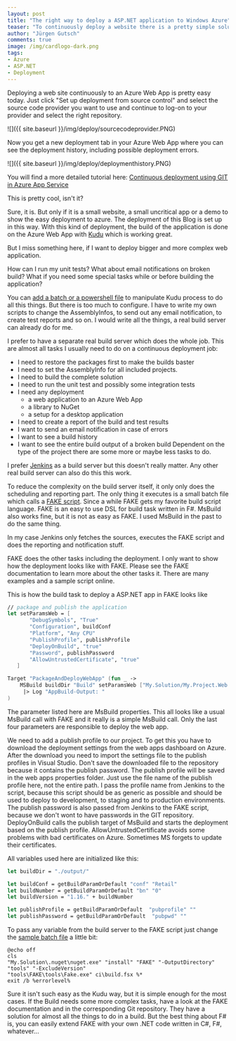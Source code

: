 ```yaml
--- 
layout: post
title: "The right way to deploy a ASP.NET application to Windows Azure"
teaser: "To continuously deploy a website there is a pretty simple solution build in on Azure. But is this the right way to to deploy a more complex web application? I think now."
author: "Jürgen Gutsch"
comments: true
image: /img/cardlogo-dark.png
tags: 
- Azure
- ASP.NET
- Deployment
---
```


Deploying a web site continuously to an Azure Web App is pretty easy today. Just click "Set up deployment from source control" and select the source code provider you want to use and continue to log-on to your provider and select the right repository. 

![]({{ site.baseurl }}/img/deploy/sourcecodeprovider.PNG)

Now you get a new deployment tab in your Azure Web App where you can see the deployment history, including possible deployment errors.

![]({{ site.baseurl }}/img/deploy/deploymenthistory.PNG)

You will find a more detailed tutorial here: [Continuous deployment using GIT in Azure App Service](https://azure.microsoft.com/en-us/documentation/articles/web-sites-publish-source-control/)

This is pretty cool, isn't it?

Sure, it is. But only if it is a small website, a small uncritical app or a demo to show the easy deployment to azure. The deployment of this Blog is set up in this way. With this kind of deployment, the build of the application is done on the Azure Web App with [Kudu](https://github.com/projectkudu/kudu) which is working great. 

But I miss something here, if I want to deploy bigger and more complex web application.

How can I run my unit tests? What about email notifications on broken build? What if you need some special tasks while or before building the application?

You can [add a batch or a powershell file](https://github.com/projectkudu/kudu/wiki/Customizing-deployments) to manipulate Kudu process to do all this things. But there is too much to configure. I have to write my own scripts to change the AssemblyInfos, to send out any email notification, to create test reports and so on. I would write all the things, a real build server can already do for me.

I prefer to have a separate real build server which does the whole job. This are almost all tasks I usually need to do on a continuous deployment job: 

- I need to restore the packages first to make the builds baster
- I need to set the AssemblyInfo for all included projects. 
- I need to build the complete solution
- I need to run the unit test and possibly some integration tests
- I need any deployment
  - a web application to an Azure Web App
  - a library to NuGet
  - a setup for a desktop application
- I need to create a report of the build and test results
- I want to send an email notification in case of errors
- I want to see a build history
- I want to see the entire build output of a broken build
Dependent on the type of the project there are some more or maybe less tasks to do.

I prefer [Jenkins](https://jenkins-ci.org/) as a build server but this doesn't really matter. Any other real build server can also do this this work.

To reduce the complexity on the build server itself, it only only does the scheduling and reporting part. The only thing it executes is a small batch file which calls a [FAKE script](http://fsharp.github.io/FAKE/). Since a while FAKE gets my favorite build script language. FAKE is an easy to use DSL for build task written in F#. MsBuild also works fine, but it is not as easy as FAKE. I used MsBuild in the past to do the same thing.

In my case Jenkins only fetches the sources, executes the FAKE script and does the reporting and notification stuff.

FAKE does the other tasks including the deployment. I only want to show how the deployment looks like with FAKE. Please see the FAKE documentation to learn more about the other tasks it. There are many examples and a sample script online. 

This is how the build task to deploy a ASP.NET app in FAKE looks like

~~~ fsharp
// package and publish the application
let setParamsWeb = [
       "DebugSymbols", "True"
       "Configuration", buildConf
       "Platform", "Any CPU"
       "PublishProfile", publishProfile
       "DeployOnBuild", "true"
       "Password", publishPassword
       "AllowUntrustedCertificate", "true"
   ]

Target "PackageAndDeployWebApp" (fun _ ->
    MSBuild buildDir "Build" setParamsWeb ["My.Solution/My.Project.Web.csproj"]
     |> Log "AppBuild-Output: "
)
~~~

The parameter listed here are MsBuild properties. This all looks like a usual MsBuild call with FAKE and it really is a simple MsBuild call. Only the last four parameters are responsible to deploy the web app.

We need to add a publish profile to our project. To get this you have to download the deployment settings from the web apps dashboard on Azure. After the download you need to import the settings file to the publish profiles in Visual Studio. Don't save the downloaded file to the repository because it contains the publish password. The publish profile will be saved in the web apps properties folder. Just use the file name of the publish profile here, not the entire path. I pass the profile name from Jenkins to the script, because this script should be as generic as possible and should be used to deploy to development, to staging and to production environments.
The publish password is also passed from Jenkins to the FAKE script, because we don't wont to have passwords in the GIT repository.
DeployOnBuild calls the publish target of MsBuild and starts the deployment based on the publish profile.
AllowUntrustedCertificate avoids some problems with bad certificates on Azure. Sometimes MS forgets to update their certificates.

All variables used here are initialized like this:

~~~ fsharp
let buildDir = "./output/"

let buildConf = getBuildParamOrDefault "conf" "Retail"
let buildNumber = getBuildParamOrDefault "bn" "0"
let buildVersion = "1.16." + buildNumber

let publishProfile = getBuildParamOrDefault  "pubprofile" ""
let publishPassword = getBuildParamOrDefault  "pubpwd" ""
~~~

To pass any variable from the build server to the FAKE script just change the [sample batch file](http://fsharp.github.io/FAKE/gettingstarted.html) a little bit:

~~~ batch
@echo off
cls
"My.Solution\.nuget\nuget.exe" "install" "FAKE" "-OutputDirectory" "tools" "-ExcludeVersion"
"tools\FAKE\tools\Fake.exe" ci\build.fsx %*
exit /b %errorlevel%
~~~

Sure it isn't such easy as the Kudu way, but it is simple enough for the most cases. If the Build needs some more complex tasks, have a look at the FAKE documentation and in the corresponding Git repository. They have a solution for almost all the things to do in a build. But the best thing about F# is, you can easily extend FAKE with your own .NET code written in C#, F#, whatever...